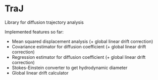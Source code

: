 # TraJ
Library for diffusion trajectory analysis

Implemented features so far:
- Mean squared displacement analysis (+ global linear drift correction)
- Covariance estimator for diffusion coefficient (+ global linear drift correction)
- Regression estimator for diffusion coefficient (+ global linear drift correction)
- Stokes-Einstein converter to get hydrodynamic diameter
- Global linear drift calculator
